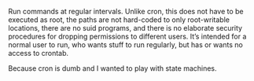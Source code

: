 Run commands at regular intervals. Unlike cron, this does not have to be executed as root, the paths are not hard-coded to only root-writable locations, there are no suid programs, and there is no elaborate security procedures for dropping permissions to different users. It’s intended for a normal user to run, who wants stuff to run regularly, but has or wants no access to crontab.

Because cron is dumb and I wanted to play with state machines.
